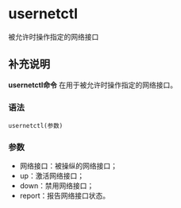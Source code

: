 # usernetctl

被允许时操作指定的网络接口

## 补充说明

**usernetctl命令** 在用于被允许时操作指定的网络接口。

### 语法

```text
usernetctl(参数)
```

### 参数

* 网络接口：被操纵的网络接口；
* up：激活网络接口；
* down：禁用网络接口；
* report：报告网络接口状态。

